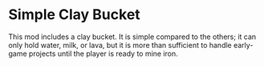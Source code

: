 # Simple Clay Bucket

This mod includes a clay bucket.  It is simple compared to the others; it can only hold water, milk, or lava, but it is more than sufficient to handle early-game projects until the player is ready to mine iron.
